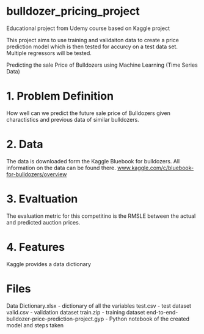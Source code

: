 # bulldozer_pricing_project
Educational project from Udemy course based on Kaggle project

This project aims to use training and validaiton data to create a price prediction model which is then tested for accurcy on a test data set. Multiple regressors will be tested.

 Predicting the sale Price of Bulldozers using Machine Learning (Time Series Data)

# 1. Problem Definition
 How well can we predict the future sale price of Bulldozers given charactistics and previous data of similar bulldozers.

# 2. Data

 The data is downloaded form the Kaggle Bluebook for bulldozers.
 All information on the data can be found there. 
www.kaggle.com/c/bluebook-for-bulldozers/overview
# 3. Evaltuation

 The evaluation metric for this competitino is the RMSLE between the actual and predicted auction prices.

# 4. Features

 Kaggle provides a data dictionary

# Files 

Data Dictionary.xlsx - dictionary of all the variables
test.csv - test dataset
valid.csv - validation dataset
train.zip - training dataset
end-to-end-bulldozer-price-prediction-project.gyp - Python notebook of the created model and steps taken



